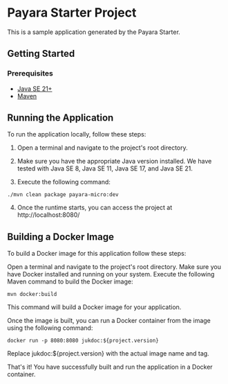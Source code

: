 # Payara Starter Project

This is a sample application generated by the Payara Starter.

## Getting Started

### Prerequisites

- [Java SE 21+](https://adoptium.net/?variant=openjdk21)
- [Maven](https://maven.apache.org/download.cgi)

## Running the Application

To run the application locally, follow these steps:

1. Open a terminal and navigate to the project's root directory.

2. Make sure you have the appropriate Java version installed. We have tested with Java SE 8, Java SE 11, Java SE 17, and Java SE 21.

3. Execute the following command:

```
./mvn clean package payara-micro:dev
```

4. Once the runtime starts, you can access the project at http://localhost:8080/


## Building a Docker Image
To build a Docker image for this application follow these steps:

Open a terminal and navigate to the project's root directory. Make sure you have Docker installed and running on your system.
Execute the following Maven command to build the Docker image:

```
mvn docker:build
```

This command will build a Docker image for your application.

Once the image is built, you can run a Docker container from the image using the following command:

```
docker run -p 8080:8080 jukdoc:${project.version}
```
Replace jukdoc:${project.version} with the actual image name and tag.

That's it! You have successfully built and run the application in a Docker container.



